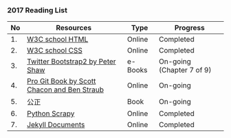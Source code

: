 ### 2017 Reading List
No | Resources | Type | Progress
--- | --- | --- | ---
1. | [W3C school HTML](http://www.w3school.com.cn/html/index.asp) | Online | Completed
2. | [W3C school CSS](http://www.w3school.com.cn/css/index.asp) | Online | Completed
3. | [Twitter Bootstrap2 by Peter Shaw](http://getbootstrap.com/2.3.2/assets/bootstrap.zip) | e-Books | On-going (Chapter 7 of 9)
4. | [Pro Git Book by Scott Chacon and Ben Straub](https://git-scm.com/book/en/v2) | Online | On-going
5. | 公正 | Book | On-going
6. | [Python Scrapy](https://doc.scrapy.org/en/1.3/) | Online | Completed
7. | [Jekyll Documents](http://jekyll.com.cn/docs/home/) | Online | Completed
